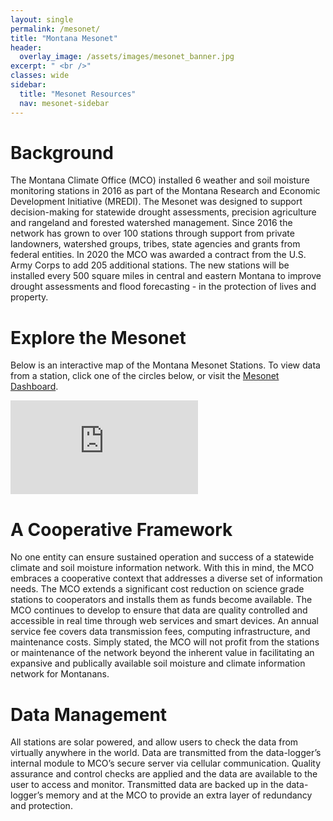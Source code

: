 ```yaml
---
layout: single
permalink: /mesonet/
title: "Montana Mesonet"
header:
  overlay_image: /assets/images/mesonet_banner.jpg
excerpt: " <br />"
classes: wide
sidebar:
  title: "Mesonet Resources"
  nav: mesonet-sidebar
---
```


# Background
The Montana Climate Office (MCO) installed 6 weather and soil moisture monitoring stations in 2016 as part of the Montana Research and Economic Development Initiative (MREDI). The Mesonet was designed to support decision-making for statewide drought assessments, precision agriculture and rangeland and forested watershed management. Since 2016 the network has grown to over 100 stations through support from private landowners, watershed groups, tribes, state agencies and grants from federal entities. In 2020 the MCO was awarded a contract from the U.S. Army Corps to add 205 additional stations. The new stations will be installed every 500 square miles in central and eastern Montana to improve drought assessments and flood forecasting - in the protection of lives and property.

# Explore the Mesonet
Below is an interactive map of the Montana Mesonet Stations. To view data from a station, click one of the circles below, or visit the <a href="https://mesonet.climate.umt.edu/dash/" target="_blank">Mesonet Dashboard</a>.
<div class=""><iframe class="iframe_size" src="https://mesonet.climate.umt.edu/api/v2/map/stations/" frameborder="0px" float="left" scrolling="no"></iframe></div>

# A Cooperative Framework
No one entity can ensure sustained operation and success of a statewide climate and soil moisture information network. With this in mind, the MCO embraces a cooperative context that addresses a diverse set of information needs. The MCO extends a significant cost reduction on science grade stations to cooperators and installs them as funds become available. The MCO continues to develop to ensure that data are quality controlled and accessible in real time through web services and smart devices. An annual service fee covers data transmission fees, computing infrastructure, and maintenance costs. Simply stated, the MCO will not profit from the stations or maintenance of the network beyond the inherent value in facilitating an expansive and publically available soil moisture and climate information network for Montanans.

# Data Management
All stations are solar powered, and allow users to check the data from virtually anywhere in the world. Data are transmitted from the data-logger’s internal module to MCO’s secure server via cellular communication. Quality assurance and control checks are applied and the data are available to the user to access and monitor. Transmitted data are backed up in the data-logger’s memory and at the MCO to provide an extra layer of redundancy and protection.

<!-- # Contact
## Montana Mesonet Manager
Kevin Hyde <br />
W.A. Franke College of Forestry and Conservation <br />
University of Montana <br />
32 Campus Drive <br />
Missoula, MT 59812-5076 <br />
Phone: 406-546-2109 <br />
Email: [kevin.hyde@umontana.edu](mailto:kevin.hyde@umontana.edu) -->